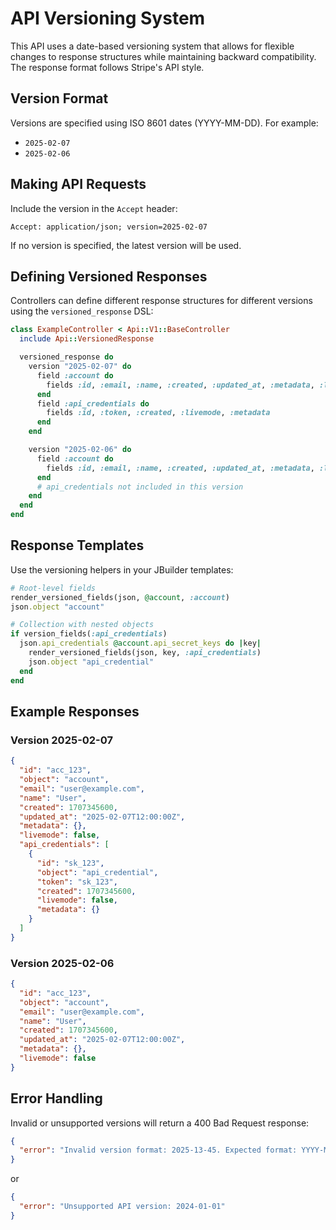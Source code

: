 # API Versioning System

This API uses a date-based versioning system that allows for flexible changes to response structures while maintaining backward compatibility. The response format follows Stripe's API style.

## Version Format

Versions are specified using ISO 8601 dates (YYYY-MM-DD). For example:

- `2025-02-07`
- `2025-02-06`

## Making API Requests

Include the version in the `Accept` header:

```
Accept: application/json; version=2025-02-07
```

If no version is specified, the latest version will be used.

## Defining Versioned Responses

Controllers can define different response structures for different versions using the `versioned_response` DSL:

```ruby
class ExampleController < Api::V1::BaseController
  include Api::VersionedResponse

  versioned_response do
    version "2025-02-07" do
      field :account do
        fields :id, :email, :name, :created, :updated_at, :metadata, :livemode
      end
      field :api_credentials do
        fields :id, :token, :created, :livemode, :metadata
      end
    end

    version "2025-02-06" do
      field :account do
        fields :id, :email, :name, :created, :updated_at, :metadata, :livemode
      end
      # api_credentials not included in this version
    end
  end
end
```

## Response Templates

Use the versioning helpers in your JBuilder templates:

```ruby
# Root-level fields
render_versioned_fields(json, @account, :account)
json.object "account"

# Collection with nested objects
if version_fields(:api_credentials)
  json.api_credentials @account.api_secret_keys do |key|
    render_versioned_fields(json, key, :api_credentials)
    json.object "api_credential"
  end
end
```

## Example Responses

### Version 2025-02-07

```json
{
  "id": "acc_123",
  "object": "account",
  "email": "user@example.com",
  "name": "User",
  "created": 1707345600,
  "updated_at": "2025-02-07T12:00:00Z",
  "metadata": {},
  "livemode": false,
  "api_credentials": [
    {
      "id": "sk_123",
      "object": "api_credential",
      "token": "sk_123",
      "created": 1707345600,
      "livemode": false,
      "metadata": {}
    }
  ]
}
```

### Version 2025-02-06

```json
{
  "id": "acc_123",
  "object": "account",
  "email": "user@example.com",
  "name": "User",
  "created": 1707345600,
  "updated_at": "2025-02-07T12:00:00Z",
  "metadata": {},
  "livemode": false
}
```

## Error Handling

Invalid or unsupported versions will return a 400 Bad Request response:

```json
{
  "error": "Invalid version format: 2025-13-45. Expected format: YYYY-MM-DD"
}
```

or

```json
{
  "error": "Unsupported API version: 2024-01-01"
}
```
